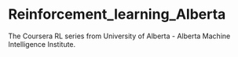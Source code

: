 # Reinforcement_learning_Alberta

The Coursera RL series from University of Alberta - Alberta Machine Intelligence Institute.
